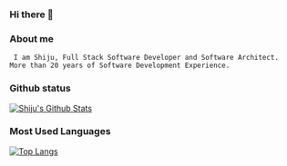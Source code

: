 ### Hi there 👋

### About me
     I am Shiju, Full Stack Software Developer and Software Architect. More than 20 years of Software Development Experience.

### Github status

[![Shiju's Github Stats](https://github-readme-stats.vercel.app/api?username=shijumon&count_private=true&show_icons=true&theme=radical&hide_rank=false&include_all_commits=true)](https://github.com/shijumon/github-readme-stats)

### Most Used Languages

[![Top Langs](https://github-readme-stats.vercel.app/api/top-langs/?username=shijumon)](https://github.com/shijumon/github-readme-stats)

<!--
**shijumon/shijumon** is a ✨ _special_ ✨ repository because its `README.md` (this file) appears on your GitHub profile.

Here are some ideas to get you started:

Software Architect with 18+ years of software development experience.

Technical Skills:
 Dotnet Stack: C#, ASP.NET WebApi, ASP.NET Core
 Java Stack: Core Java, Spring Boot, Vertx
 NodeJS Stack : JavaScript, TypeScript, Express
 Front End Stack: Angular, React
 Dotnet Web services, Win-forms, WPF
 OOPS, Design patterns, Architecture design
 Agile methodology, SCRUM
 Database : ORACLE , SQL SERVER, PostgreSQL
 NoSQL Database: MongoDB, Elasticsearch, AWS S3
 Strong fundamentals in OOPS
 Microservices
 Strong ability to understand modern software development frameworks
 Ability to work with new technologies
 Application architecture, framework design
 Dockerized development and deployment.
-->
